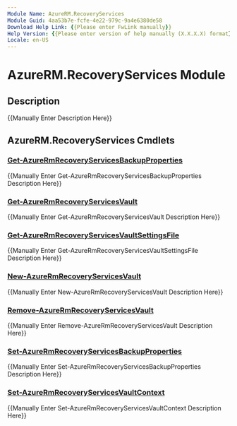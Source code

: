```yaml
---
Module Name: AzureRM.RecoveryServices
Module Guid: 4aa53b7e-fcfe-4e22-979c-9a4e6380de58
Download Help Link: {{Please enter FwLink manually}}
Help Version: {{Please enter version of help manually (X.X.X.X) format}}
Locale: en-US
---
```


# AzureRM.RecoveryServices Module
## Description
{{Manually Enter Description Here}}

## AzureRM.RecoveryServices Cmdlets
### [Get-AzureRmRecoveryServicesBackupProperties](Get-AzureRmRecoveryServicesBackupProperties.md)
{{Manually Enter Get-AzureRmRecoveryServicesBackupProperties Description Here}}

### [Get-AzureRmRecoveryServicesVault](Get-AzureRmRecoveryServicesVault.md)
{{Manually Enter Get-AzureRmRecoveryServicesVault Description Here}}

### [Get-AzureRmRecoveryServicesVaultSettingsFile](Get-AzureRmRecoveryServicesVaultSettingsFile.md)
{{Manually Enter Get-AzureRmRecoveryServicesVaultSettingsFile Description Here}}

### [New-AzureRmRecoveryServicesVault](New-AzureRmRecoveryServicesVault.md)
{{Manually Enter New-AzureRmRecoveryServicesVault Description Here}}

### [Remove-AzureRmRecoveryServicesVault](Remove-AzureRmRecoveryServicesVault.md)
{{Manually Enter Remove-AzureRmRecoveryServicesVault Description Here}}

### [Set-AzureRmRecoveryServicesBackupProperties](Set-AzureRmRecoveryServicesBackupProperties.md)
{{Manually Enter Set-AzureRmRecoveryServicesBackupProperties Description Here}}

### [Set-AzureRmRecoveryServicesVaultContext](Set-AzureRmRecoveryServicesVaultContext.md)
{{Manually Enter Set-AzureRmRecoveryServicesVaultContext Description Here}}

